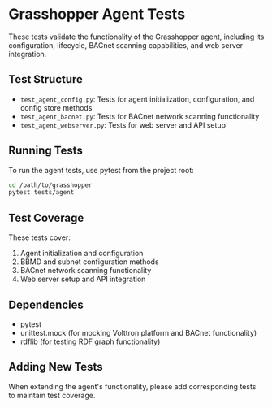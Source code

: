 # Grasshopper Agent Tests

These tests validate the functionality of the Grasshopper agent, including its configuration, lifecycle, BACnet scanning capabilities, and web server integration.

## Test Structure

- `test_agent_config.py`: Tests for agent initialization, configuration, and config store methods
- `test_agent_bacnet.py`: Tests for BACnet network scanning functionality
- `test_agent_webserver.py`: Tests for web server and API setup

## Running Tests

To run the agent tests, use pytest from the project root:

```bash
cd /path/to/grasshopper
pytest tests/agent
```

## Test Coverage

These tests cover:

1. Agent initialization and configuration
2. BBMD and subnet configuration methods
3. BACnet network scanning functionality
4. Web server setup and API integration

## Dependencies

- pytest
- unittest.mock (for mocking Volttron platform and BACnet functionality)
- rdflib (for testing RDF graph functionality)

## Adding New Tests

When extending the agent's functionality, please add corresponding tests to maintain test coverage.